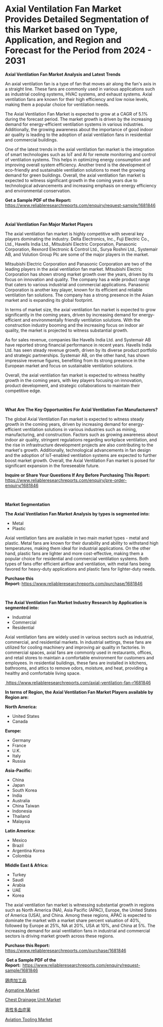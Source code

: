 <p><h1>Axial Ventilation Fan Market Provides Detailed Segmentation of this Market based on Type, Application, and Region and Forecast for the Period from 2024 - 2031</h1></p><p><strong>Axial Ventilation Fan Market Analysis and Latest Trends</strong></p>
<p><p>An axial ventilation fan is a type of fan that moves air along the fan's axis in a straight line. These fans are commonly used in various applications such as industrial cooling systems, HVAC systems, and exhaust systems. Axial ventilation fans are known for their high efficiency and low noise levels, making them a popular choice for ventilation needs.</p><p>The Axial Ventilation Fan Market is expected to grow at a CAGR of 5.1% during the forecast period. The market growth is driven by the increasing demand for energy-efficient ventilation systems in various industries. Additionally, the growing awareness about the importance of good indoor air quality is leading to the adoption of axial ventilation fans in residential and commercial buildings.</p><p>One of the latest trends in the axial ventilation fan market is the integration of smart technologies such as IoT and AI for remote monitoring and control of ventilation systems. This helps in optimizing energy consumption and improving overall system efficiency. Another trend is the development of eco-friendly and sustainable ventilation solutions to meet the growing demand for green buildings. Overall, the axial ventilation fan market is expected to witness significant growth in the coming years due to technological advancements and increasing emphasis on energy efficiency and environmental conservation.</p></p>
<p><strong>Get a Sample PDF of the Report:&nbsp;</strong> <a href="https://www.reliableresearchreports.com/enquiry/request-sample/1681846">https://www.reliableresearchreports.com/enquiry/request-sample/1681846</a></p>
<p>&nbsp;</p>
<p><strong>Axial Ventilation Fan Major Market Players</strong></p>
<p><p>The axial ventilation fan market is highly competitive with several key players dominating the industry. Delta Electronics, Inc., Fuji Electric Co., Ltd., Havells India Ltd., Mitsubishi Electric Corporation, Panasonic Corporation, Rexnord Electronic & Control Ltd., Surya Roshni Ltd., Systemair AB, and Volution Group Plc are some of the major players in the market.</p><p>Mitsubishi Electric Corporation and Panasonic Corporation are two of the leading players in the axial ventilation fan market. Mitsubishi Electric Corporation has shown strong market growth over the years, driven by its focus on innovation and quality. The company has a wide product range that caters to various industrial and commercial applications. Panasonic Corporation is another key player, known for its efficient and reliable ventilation fan solutions. The company has a strong presence in the Asian market and is expanding its global footprint.</p><p>In terms of market size, the axial ventilation fan market is expected to grow significantly in the coming years, driven by increasing demand for energy-efficient and environmentally friendly ventilation solutions. With the construction industry booming and the increasing focus on indoor air quality, the market is projected to witness substantial growth.</p><p>As for sales revenue, companies like Havells India Ltd. and Systemair AB have reported strong financial performance in recent years. Havells India Ltd. has seen steady revenue growth, driven by its diverse product portfolio and strategic partnerships. Systemair AB, on the other hand, has shown impressive revenue figures, benefiting from its strong presence in the European market and focus on sustainable ventilation solutions. </p><p>Overall, the axial ventilation fan market is expected to witness healthy growth in the coming years, with key players focusing on innovation, product development, and strategic collaborations to maintain their competitive edge.</p></p>
<p>&nbsp;</p>
<p><strong>What Are The Key Opportunities For Axial Ventilation Fan Manufacturers?</strong></p>
<p><p>The global Axial Ventilation Fan market is expected to witness steady growth in the coming years, driven by increasing demand for energy-efficient ventilation solutions in various industries such as mining, manufacturing, and construction. Factors such as growing awareness about indoor air quality, stringent regulations regarding workplace ventilation, and the rise in infrastructure development projects are also contributing to the market's growth. Additionally, technological advancements in fan design and the adoption of IoT-enabled ventilation systems are expected to further boost market growth. Overall, the Axial Ventilation Fan market is poised for significant expansion in the foreseeable future.</p></p>
<p><strong>Inquire or Share Your Questions If Any Before Purchasing This Report:</strong> <a href="https://www.reliableresearchreports.com/enquiry/pre-order-enquiry/1681846">https://www.reliableresearchreports.com/enquiry/pre-order-enquiry/1681846</a></p>
<p>&nbsp;</p>
<p><strong>Market Segmentation</strong></p>
<p><strong>The Axial Ventilation Fan Market Analysis by types is segmented into:</strong></p>
<p><ul><li>Metal</li><li>Plastic</li></ul></p>
<p><p>Axial ventilation fans are available in two main market types - metal and plastic. Metal fans are known for their durability and ability to withstand high temperatures, making them ideal for industrial applications. On the other hand, plastic fans are lighter and more cost-effective, making them a popular choice for residential and commercial ventilation systems. Both types of fans offer efficient airflow and ventilation, with metal fans being favored for heavy-duty applications and plastic fans for lighter-duty needs.</p></p>
<p><strong>Purchase this Report:&nbsp;</strong><a href="https://www.reliableresearchreports.com/purchase/1681846">https://www.reliableresearchreports.com/purchase/1681846</a></p>
<p>&nbsp;</p>
<p><strong>The Axial Ventilation Fan Market Industry Research by Application is segmented into:</strong></p>
<p><ul><li>Industrial</li><li>Commercial</li><li>Residential</li></ul></p>
<p><p>Axial ventilation fans are widely used in various sectors such as industrial, commercial, and residential markets. In industrial settings, these fans are utilized for cooling machinery and improving air quality in factories. In commercial spaces, axial fans are commonly used in restaurants, offices, and retail stores to maintain a comfortable environment for customers and employees. In residential buildings, these fans are installed in kitchens, bathrooms, and attics to remove odors, moisture, and heat, providing a healthy and comfortable living space.</p></p>
<p><a href="https://www.reliableresearchreports.com/axial-ventilation-fan-r1681846">&nbsp;https://www.reliableresearchreports.com/axial-ventilation-fan-r1681846</a></p>
<p><strong>In terms of Region, the Axial Ventilation Fan Market Players available by Region are:</strong></p>
<p>
    <p> <strong> North America: </strong>
        <ul>
            <li>United States</li>
            <li>Canada</li>
        </ul>
        </p> 
    <p> <strong> Europe: </strong>
        <ul>
            <li>Germany</li>
            <li>France</li>
            <li>U.K.</li>
            <li>Italy</li>
            <li>Russia</li>
        </ul>
        </p> 
    <p> <strong> Asia-Pacific: </strong>
        <ul>
            <li>China</li>
            <li>Japan</li>
            <li>South Korea</li>
            <li>India</li>
            <li>Australia</li>
            <li>China Taiwan</li>
            <li>Indonesia</li>
            <li>Thailand</li>
            <li>Malaysia</li>
        </ul>
        </p> 
    <p> <strong> Latin America: </strong>
        <ul>
            <li>Mexico</li>
            <li>Brazil</li>
            <li>Argentina Korea</li>
            <li>Colombia</li>
        </ul>
        </p> 
    <p> <strong> Middle East & Africa: </strong>
        <ul>
            <li>Turkey</li>
            <li>Saudi</li>
            <li>Arabia</li>
            <li>UAE</li>
            <li>Korea</li>
        </ul>
    </p>
    </p>
<p><p>The axial ventilation fan market is witnessing substantial growth in regions such as North America (NA), Asia Pacific (APAC), Europe, the United States of America (USA), and China. Among these regions, APAC is expected to dominate the market with a market share percent valuation of 40%, followed by Europe at 25%, NA at 20%, USA at 10%, and China at 5%. The increasing demand for axial ventilation fans in industrial and commercial sectors is driving market growth across these regions.</p></p>
<p><strong>Purchase this Report: </strong><a href="https://www.reliableresearchreports.com/purchase/1681846">https://www.reliableresearchreports.com/purchase/1681846</a></p>
<p>&nbsp;<strong>Get a Sample PDF of the Report:&nbsp;&nbsp;</strong><a href="https://www.reliableresearchreports.com/enquiry/request-sample/1681846">https://www.reliableresearchreports.com/enquiry/request-sample/1681846</a></p>
<p><strong></strong></p>
<p><p><a href="https://medium.com/@zulu.dawn/%E5%8A%A0%E5%B7%A5%E8%82%89%E5%B8%82%E5%A0%B4%E3%83%88%E3%83%AC%E3%83%B3%E3%83%89%E3%81%8A%E3%82%88%E3%81%B3%E5%B8%82%E5%A0%B4%E5%88%86%E6%9E%90%E3%81%AF-2024%E5%B9%B4%E3%81%8B%E3%82%892031%E5%B9%B4%E3%81%BE%E3%81%A7%E3%81%AE%E4%BA%88%E6%B8%AC%E3%81%A7%E3%81%99-ebd5aadcfdd2">鶏肉加工品</a></p><p><a href="https://issuu.com/reportprime-2/docs/agmatine-market-size-2030.pptx">Agmatine Market</a></p><p><a href="https://www.linkedin.com/pulse/chest-drainage-unit-market-key-successful-business-strategy-xnx2f?trackingId=HSqOoY1sGa6WEdQ%2FkITuqA%3D%3D">Chest Drainage Unit Market</a></p><p><a href="https://medium.com/@urinalisis45667/polycythemia-vera-drug%E5%B8%82%E5%A0%B4%E3%82%B5%E3%82%A4%E3%82%BA%E3%81%AF-%E3%82%B0%E3%83%AD%E3%83%BC%E3%83%90%E3%83%AB%E6%A5%AD%E7%95%8C%E3%81%A7%E6%9C%80%E9%81%A9%E3%81%AA%E3%83%9E%E3%83%BC%E3%82%B1%E3%83%86%E3%82%A3%E3%83%B3%E3%82%B0%E3%83%81%E3%83%A3%E3%83%8D%E3%83%AB%E3%82%92%E7%A4%BA%E3%81%97%E3%81%A6%E3%81%84%E3%81%BE%E3%81%99-aebec1f4c07c">真性多血症薬</a></p><p><a href="https://www.linkedin.com/pulse/aviation-tooling-market-exploring-share-trends-future-growth-qymsf?trackingId=NLBwqeRRJmZtuZV2Ong5aA%3D%3D">Aviation Tooling Market</a></p></p>